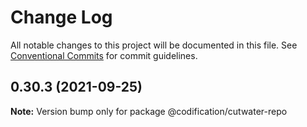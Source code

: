 # Change Log

All notable changes to this project will be documented in this file.
See [Conventional Commits](https://conventionalcommits.org) for commit guidelines.

## 0.30.3 (2021-09-25)

**Note:** Version bump only for package @codification/cutwater-repo
